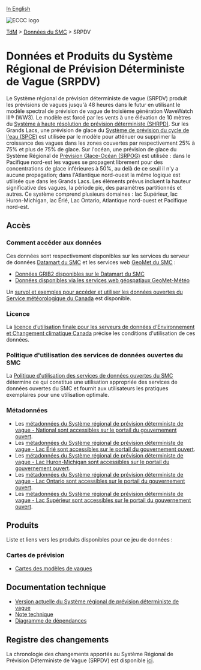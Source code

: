 [In English](readme_rdwps_en.md)

![ECCC logo](../../img_eccc-logo.png)

[TdM](../../readme_fr.md) > [Données du SMC](../readme_fr.md) > SRPDV

# Données et Produits du Système Régional de Prévision Déterministe de Vague (SRPDV)

Le Système régional de prévision déterministe de vague (SRPDV) produit les prévisions de vagues jusqu'à 48 heures dans le futur en utilisant le modèle spectral de prévision de vague de troisième génération WaveWatch III® (WW3). Le modèle est forcé par les vents à une élévation de 10 mètres du [Système à haute résolution de prévision déterministe (SHRPD)](../nwp_hrdps/readme_hrdps_fr.md). Sur les Grands Lacs, une prévision de glace du [Système de prévision du cycle de l'eau (SPCE)](../nwp_wcps/readme_wcps_fr.md) est utilisée par le modèle pour atténuer ou supprimer la croissance des vagues dans les zones couvertes par respectivement 25% à 75% et plus de 75% de glace. Sur l'océan, une prévision de glace du Système Régional de [Prévision Glace-Océan (SRPOG)](../nwp_riops/readme_riops_fr.md) est utilisée : dans le Pacifique nord-est les vagues se propagent librement pour des concentrations de glace inférieures à 50%, au delà de ce seuil il n'y a aucune propagation; dans l'Atlantique nord-ouest la même logique est utilisée que dans les Grands Lacs. Les éléments prévus incluent la hauteur significative des vagues, la période pic, des paramètres partitionnés et autres. Ce système comprend plusieurs domaines : lac Supérieur, lac Huron-Michigan, lac Érié, Lac Ontario, Atlantique nord-ouest et Pacifique nord-est.

## Accès

### Comment accéder aux données

Ces données sont respectivement disponibles sur les services du serveur de données [Datamart du SMC](../../msc-datamart/readme_fr.md) et les services web [GeoMet du SMC](../../msc-geomet/readme_fr.md) :

* [Données GRIB2 disponibles sur le Datamart du SMC](readme_rdwps-datamart_fr.md) 
* [Données disponibles via les services web géospatiaux GeoMet-Météo](../../msc-geomet/readme_fr.md)

Un [survol et exemples pour accéder et utiliser les données ouvertes du Service météorologique du Canada](../../usage/readme_fr.md) est disponible.

### Licence

La [licence d’utilisation finale pour les serveurs de données d’Environnement et Changement climatique Canada](../../licence/readme_fr.md) précise les conditions d'utilisation de ces données.

### Politique d'utilisation des services de données ouvertes du SMC

La [Politique d'utilisation des services de données ouvertes du SMC](../../usage-policy/readme_fr.md) détermine ce qui constitue une utilisation appropriée des services de données ouvertes du SMC et fournit aux utilisateurs les pratiques exemplaires pour une utilisation optimale.

### Métadonnées

* Les [métadonnées du Système régional de prévision déterministe de vague - National sont accessibles sur le portail du gouvernement ouvert](https://open.canada.ca/data/fr/dataset/9a6594f9-ad0e-4421-ba9d-16338e5a9cbe).
* Les [métadonnées du Système régional de prévision déterministe de vague - Lac Érié sont accessibles sur le portail du gouvernement ouvert](https://open.canada.ca/data/fr/dataset/bf1884e2-cbbb-4a50-ab40-c5b417723d17).
* Les [métadonnées du Système régional de prévision déterministe de vague - Lac Huron-Michigan sont accessibles sur le portail du gouvernement ouvert](https://open.canada.ca/data/fr/dataset/631e570e-59c3-42d7-aa7b-5a4666ab62b5).
* Les [métadonnées du Système régional de prévision déterministe de vague - Lac Ontario sont accessibles sur le portail du gouvernement ouvert](https://open.canada.ca/data/fr/dataset/38414289-4beb-4854-af58-5ab3b66665eb).
* Les [métadonnées du Système régional de prévision déterministe de vague - Lac Supérieur sont accessibles sur le portail du gouvernement ouvert](https://open.canada.ca/data/fr/dataset/88a5111c-136c-42a7-907f-523ad4365165).

## Produits

Liste et liens vers les produits disponibles pour ce jeu de données :

### Cartes de prévision

* [Cartes des modèles de vagues](https://meteo.gc.ca/model_forecast/wave_f.html)

## Documentation technique

* [Version actuelle du Système régional de prévision déterministe de vague](http://collaboration.cmc.ec.gc.ca/cmc/CMOI/product_guide/docs/tech_specifications/tech_specifications_RDWPS_f.pdf)
* [Note technique](http://collaboration.cmc.ec.gc.ca/cmc/CMOI/product_guide/docs/tech_notes/technote_rdwps_f.pdf)
* [Diagramme de dépendances](https://collaboration.cmc.ec.gc.ca/cmc/cmos/public_doc/msc-data/nwep-dependency-diagrams/system_RDWPS_fr.svg)

## Registre des changements 

La chronologie des changements apportés au Système Régional de Prévision Déterministe de Vague (SRPDV) est disponible [ici](changelog_rdwps_fr.md).
